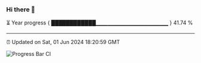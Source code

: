 ### Hi there 👋

⏳ Year progress { ████████████▁▁▁▁▁▁▁▁▁▁▁▁▁▁▁▁▁▁ } 41.74 %

---

⏰ Updated on Sat, 01 Jun 2024 18:20:59 GMT

![Progress Bar CI](https://github.com/liununu/liununu/workflows/Progress%20Bar%20CI/badge.svg)
